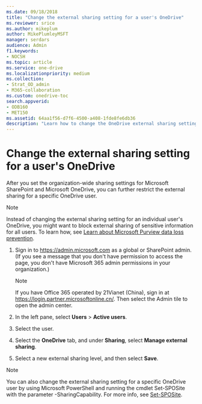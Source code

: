 ```yaml
---
ms.date: 09/18/2018
title: "Change the external sharing setting for a user's OneDrive"
ms.reviewer: srice
ms.author: mikeplum
author: MikePlumleyMSFT
manager: serdars
audience: Admin
f1.keywords:
- NOCSH
ms.topic: article
ms.service: one-drive
ms.localizationpriority: medium
ms.collection: 
- Strat_OD_admin
- M365-collaboration
ms.custom: onedrive-toc
search.appverid:
- ODB160
- MET150
ms.assetid: 64aa1f56-d7f6-4500-a408-1fde8fe6db36
description: "Learn how to change the OneDrive external sharing setting for a user in the Microsoft 365 admin center."
---
```


# Change the external sharing setting for a user's OneDrive

After you set the organization-wide sharing settings for Microsoft SharePoint and Microsoft OneDrive, you can further restrict the external sharing for a specific OneDrive user. 

> [!NOTE]
> Instead of changing the external sharing setting for an individual user's OneDrive, you might want to block external sharing of sensitive information for all users. To learn how, see [Learn about Microsoft Purview data loss prevention](/compliance/dlp-learn-about-dlp).

  
1. Sign in to https://admin.microsoft.com as a global or SharePoint admin. (If you see a message that you don't have permission to access the page, you don't have Microsoft 365 admin permissions in your organization.)
    
    > [!NOTE]
    > If you have Office 365 operated by 21Vianet (China), sign in at https://login.partner.microsoftonline.cn/. Then select the Admin tile to open the admin center. 
    
2. In the left pane, select **Users** \> **Active users**.

3. Select the user.

4. Select the **OneDrive** tab, and under **Sharing**, select **Manage external sharing**.

5. Select a new external sharing level, and then select **Save**.

> [!NOTE]
> You can also change the external sharing setting for a specific OneDrive user by using Microsoft PowerShell and running the cmdlet Set-SPOSite with the parameter -SharingCapability. For more info, see [Set-SPOSite](/powershell/module/sharepoint-online/set-sposite).
    


